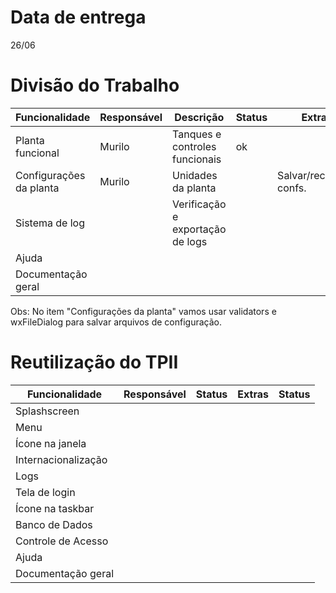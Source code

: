 Data de entrega
===============
26/06

Divisão do Trabalho
===================

| Funcionalidade          | Responsável | Descrição                        | Status | Extras                  | Status |
|-------------------------|-------------|----------------------------------|--------|-------------------------|--------|
| Planta funcional        | Murilo      | Tanques e controles funcionais   | ok     |                         |        |
| Configurações da planta | Murilo      | Unidades da planta               |        | Salvar/recuperar confs. |        |
| Sistema de log          |             | Verificação e exportação de logs |        |                         |        |
| Ajuda                   |             |                                  |        |                         |        |
| Documentação geral      |             |                                  |        |                         |        |

Obs: No item "Configurações da planta" vamos usar validators e wxFileDialog para salvar arquivos de configuração.

Reutilização do TPII
====================

| Funcionalidade      | Responsável | Status | Extras | Status |
|---------------------|-------------|--------|--------|--------|
| Splashscreen        |             |        |        |        |
| Menu                |             |        |        |        |
| Ícone na janela     |             |        |        |        |
| Internacionalização |             |        |        |        |
| Logs                |             |        |        |        |
| Tela de login       |             |        |        |        |
| Ícone na taskbar    |             |        |        |        |
| Banco de Dados      |             |        |        |        |
| Controle de Acesso  |             |        |        |        |
| Ajuda               |             |        |        |        |
| Documentação geral  |             |        |        |        |